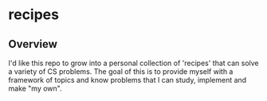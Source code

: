 # recipes

## Overview
I'd like this repo to grow into a personal collection of 'recipes' that can solve a variety of CS problems.  The goal of this is to provide myself with a framework of topics and know problems that I can study, implement and make "my own".
